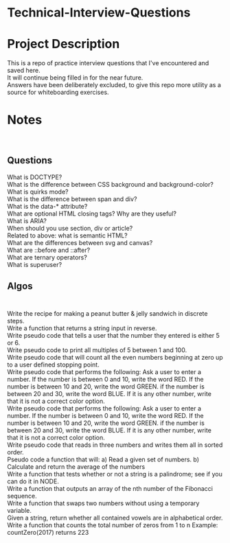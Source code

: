 # Technical-Interview-Questions

# Project Description
This is a repo of practice interview questions that I've encountered and saved here.<br>
It will continue being filled in for the near future.<br>
Answers have been deliberately excluded, to give this repo more utility as a source for whiteboarding exercises.<br>

# Notes
<br>

## Questions<br>
What is DOCTYPE?<br>
What is the difference between CSS background and background-color?<br>
What is quirks mode?<br>
What is the difference between span and div?<br>
What is the data-* attribute?<br>
What are optional HTML closing tags? Why are they useful?<br>
What is ARIA?<br>
When should you use section, div or article?<br>
Related to above: what is semantic HTML?<br>
What are the differences between svg and canvas?<br>
What are ::before and ::after?<br>
What are ternary operators?<br>
What is superuser?<br>

## Algos<br></br>
Write the recipe for making a peanut butter & jelly sandwich in discrete steps.<br>
Write a function that returns a string input in reverse.<br>
Write pseudo code that tells a user that the number they entered is either 5 or 6.<br>
Write pseudo code to print all multiples of 5 between 1 and 100.<br>
Write pseudo code that will count all the even numbers beginning at zero up to a user defined stopping point.<br>
Write pseudo code that performs the following: 
Ask a user to enter a number. If the number is between 0 and 10, write the word RED. If the number is between 10 and 20, write the word GREEN. if the number is between 20 and 30, write the word BLUE. If it is any other number, write that it is not a correct color option.<br>
Write pseudo code that performs the following: Ask a user to enter a number. If the number is between 0 and 10, write the word RED. If the number is between 10 and 20, write the word GREEN. if the number is between 20 and 30, write the word BLUE. If it is any other number, write that it is not a correct color option.<br>
Write pseudo code that reads in three numbers and writes them all in sorted order.<br>
Pseudo code a function that will:
a) Read a given set of numbers. 
b) Calculate and return the average of the numbers<br>
Write a function that tests whether or not a string is a palindrome; see if you can do it in NODE.<br>
Write a function that outputs an array of the nth number of the Fibonacci sequence.<br>
Write a function that swaps two numbers without using a temporary variable.<br>
Given a string, return whether all contained vowels are in alphabetical order.<br>
Write a function that counts the total number of zeros from 1 to n
Example: countZero(2017) returns 223<br>
